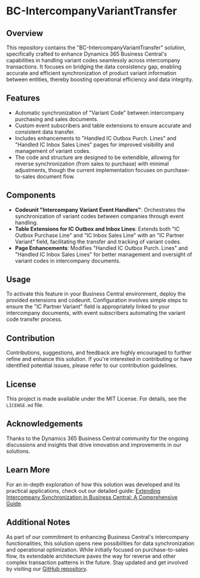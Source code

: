 # BC-IntercompanyVariantTransfer

## Overview
This repository contains the "BC-IntercompanyVariantTransfer" solution, specifically crafted to enhance Dynamics 365 Business Central's capabilities in handling variant codes seamlessly across intercompany transactions. It focuses on bridging the data consistency gap, enabling accurate and efficient synchronization of product variant information between entities, thereby boosting operational efficiency and data integrity.

## Features
- Automatic synchronization of "Variant Code" between intercompany purchasing and sales documents.
- Custom event subscribers and table extensions to ensure accurate and consistent data transfer.
- Includes enhancements to "Handled IC Outbox Purch. Lines" and "Handled IC Inbox Sales Lines" pages for improved visibility and management of variant codes.
- The code and structure are designed to be extendible, allowing for reverse synchronization (from sales to purchase) with minimal adjustments, though the current implementation focuses on purchase-to-sales document flow.

## Components
- **Codeunit "Intercompany Variant Event Handlers"**: Orchestrates the synchronization of variant codes between companies through event handling.
- **Table Extensions for IC Outbox and Inbox Lines**: Extends both "IC Outbox Purchase Line" and "IC Inbox Sales Line" with an "IC Partner Variant" field, facilitating the transfer and tracking of variant codes.
- **Page Enhancements**: Modifies "Handled IC Outbox Purch. Lines" and "Handled IC Inbox Sales Lines" for better management and oversight of variant codes in intercompany documents.

## Usage
To activate this feature in your Business Central environment, deploy the provided extensions and codeunit. Configuration involves simple steps to ensure the "IC Partner Variant" field is appropriately linked to your intercompany documents, with event subscribers automating the variant code transfer process.

## Contribution
Contributions, suggestions, and feedback are highly encouraged to further refine and enhance this solution. If you're interested in contributing or have identified potential issues, please refer to our contribution guidelines.

## License
This project is made available under the MIT License. For details, see the `LICENSE.md` file.

## Acknowledgements
Thanks to the Dynamics 365 Business Central community for the ongoing discussions and insights that drive innovation and improvements in our solutions.

## Learn More
For an in-depth exploration of how this solution was developed and its practical applications, check out our detailed guide: [Extending Intercompany Synchronization in Business Central: A Comprehensive Guide](https://ivansingleton.dev/extending-intercompany-synchronization-in-business-central-intercompany-transactions/).

## Additional Notes
As part of our commitment to enhancing Business Central's intercompany functionalities, this solution opens new possibilities for data synchronization and operational optimization. While initially focused on purchase-to-sales flow, its extendable architecture paves the way for reverse and other complex transaction patterns in the future. Stay updated and get involved by visiting our [GitHub repository](#).

